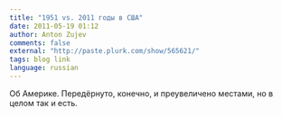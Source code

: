 ```yaml
---
title: "1951 vs. 2011 годы в США"
date: 2011-05-19 01:12
author: Anton Zujev
comments: false
external: "http://paste.plurk.com/show/565621/"
tags: blog link
language: russian
---
```


Об Америке. Передёрнуто, конечно, и преувеличено местами, но в целом так и есть.